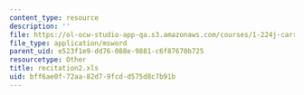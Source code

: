 ```yaml
---
content_type: resource
description: ''
file: https://ol-ocw-studio-app-qa.s3.amazonaws.com/courses/1-224j-carrier-systems-fall-2003/bff6ae0f72aa82d79fcdd575d8c7b91b_recitation2.xls
file_type: application/msword
parent_uid: e523f1e9-dd76-088e-9881-c6f87670b725
resourcetype: Other
title: recitation2.xls
uid: bff6ae0f-72aa-82d7-9fcd-d575d8c7b91b
---
```

